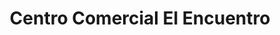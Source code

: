 ---
title: "Centro Comercial El Encuentro"
url: /san-juan-opico/centro-comercial-el-encuentro/
shop: centro comercial
---
